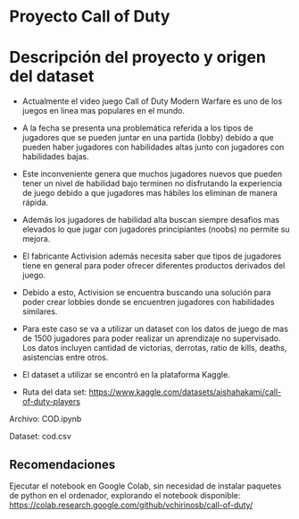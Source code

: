 # Proyecto Call of Duty

# Descripción del proyecto y origen del dataset

- Actualmente el video juego Call of Duty Modern Warfare es uno de los juegos en linea mas populares en el mundo.

- A la fecha se presenta una problemática referida a los tipos de jugadores que se pueden juntar en una partida (lobby) debido a que pueden haber jugadores con habilidades altas junto con jugadores con habilidades bajas.

- Este inconveniente genera que muchos jugadores nuevos que pueden tener un nivel de habilidad bajo terminen no disfrutando la experiencia de juego debido a que jugadores mas hábiles los eliminan de manera rápida.

- Además los jugadores de habilidad alta buscan siempre desafios mas elevados lo que jugar con jugadores principiantes (noobs) no permite su mejora.

- El fabricante Activision además necesita saber que tipos de jugadores tiene en general para poder ofrecer diferentes productos derivados del juego.

- Debido a esto, Activision se encuentra buscando una solución para poder crear lobbies donde se encuentren jugadores con habilidades similares.

- Para este caso se va a utilizar un dataset con los datos de juego de mas de 1500 jugadores para poder realizar un aprendizaje no supervisado. Los datos incluyen cantidad de victorias, derrotas, ratio de kills, deaths, asistencias entre otros.

- El dataset a utilizar se encontró en la plataforma Kaggle. 

- Ruta del data set: https://www.kaggle.com/datasets/aishahakami/call-of-duty-players

Archivo: COD.ipynb

Dataset: cod.csv

## Recomendaciones

Ejecutar el notebook en Google Colab, sin necesidad de instalar paquetes de python en el ordenador, explorando el notebook disponible: https://colab.research.google.com/github/vchirinosb/call-of-duty/
